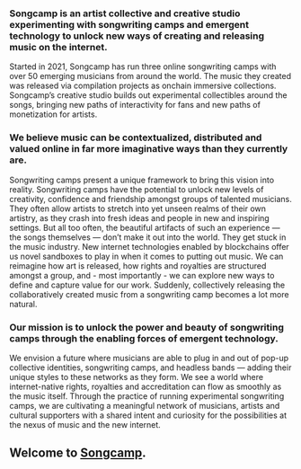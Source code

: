 ### Songcamp is an artist collective and creative studio experimenting with songwriting camps and emergent technology to unlock new ways of creating and releasing music on the internet.
Started in 2021, Songcamp has run three online songwriting camps with over 50 emerging musicians from around the world. The music they created was released via compilation projects as onchain immersive collections. Songcamp’s creative studio builds out experimental collectibles around the songs, bringing new paths of interactivity for fans and new paths of monetization for artists.

### We believe music can be contextualized, distributed and valued online in far more imaginative ways than they currently are.
Songwriting camps present a unique framework to bring this vision into reality. Songwriting camps have the potential to unlock new levels of creativity, confidence and friendship amongst groups of talented musicians. They often allow artists to stretch into yet unseen realms of their own artistry, as they crash into fresh ideas and people in new and inspiring settings. But all too often, the beautiful artifacts of such an experience — the songs themselves — don’t make it out into the world. They get stuck in the music industry. New internet technologies enabled by blockchains offer us  novel sandboxes to play in when it comes to putting out music. We can reimagine how art is released, how rights and royalties are structured amongst a group, and - most importantly - we can explore new ways to define and capture value for our work. Suddenly, collectively releasing the collaboratively created music from a songwriting camp becomes a lot more natural. 

### Our mission is to unlock the power and beauty of songwriting camps through the enabling forces of emergent technology. 
We envision a future where musicians are able to plug in and out of pop-up collective identities, songwriting camps, and headless bands — adding their unique styles to these networks as they form. We see a world where internet-native rights, royalties and accreditation can flow as smoothly as the music itself. Through the practice of running experimental songwriting camps, we are cultivating a meaningful network of musicians, artists and cultural supporters with a shared intent and curiosity for the possibilities at the nexus of music and the new internet.

## Welcome to [Songcamp](https://song.camp/).
